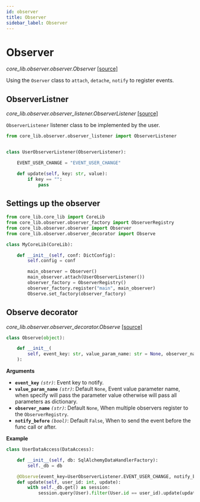 ```yaml
---
id: observer
title: Observer
sidebar_label: Observer
---
```


# Observer

*core_lib.observer.observer.Observer* [[source]](https://github.com/shay-te/core-lib/blob/5b8b2a4ca73dfd29138a216eb1f5648a5ae9be55/core_lib/observer/observer.py#L10)

Using the `Oserver` class to `attach`, `detache`, `notify` to register events. 

## ObserverListner

*core_lib.observer.observer_listener.ObserverListener* [[source]](https://github.com/shay-te/core-lib/blob/5b8b2a4ca73dfd29138a216eb1f5648a5ae9be55/core_lib/observer/observer_listener.py#L4)


`ObserverListener` listener class to be implemented by the user. 

```python
from core_lib.observer.observer_listener import ObserverListener


class UserObserverListener(ObserverListener):

    EVENT_USER_CHANGE = "EVENT_USER_CHANGE"

    def update(self, key: str, value):
        if key == "":
            pass
```


## Settings up the observer

```python
from core_lib.core_lib import CoreLib
from core_lib.observer.observer_factory import ObserverRegistry
from core_lib.observer.observer import Observer
from core_lib.observer.observer_decorator import Observe

class MyCoreLib(CoreLib):

    def __init__(self, conf: DictConfig):
        self.config = conf

        main_observer = Observer()
        main_observer.attach(UserObserverListener())
        observer_factory = ObserverRegistry()
        observer_factory.register("main", main_observer)
        Observe.set_factory(observer_factory)
```


## Observe decorator

*core_lib.observer.observer_decorator.Observe* [[source]](https://github.com/shay-te/core-lib/blob/5b8b2a4ca73dfd29138a216eb1f5648a5ae9be55/core_lib/observer/observer_decorator.py#L7)


```python
class Observe(object):

    def __init__(
        self, event_key: str, value_param_name: str = None, observer_name: str = None, notify_before: bool = False
    ):
```

**Arguments**

- **`event_key`** *`(str)`*: Event key to notify.
- **`value_param_name`** *`(str)`*: Default `None`, Event value parameter name, when specify will pass the parameter value otherwise will pass all parameters as dictionary.
- **`observer_name`** *`(str)`*: Default `None`, When multiple observers register to the `ObserverRegistry`.
- **`notify_before`** *`(bool)`*: Default `False`, When to send the event before the func call or after.

**Example**

```python
class UserDataAccess(DataAccess):

    def __init__(self, db: SqlAlchemyDataHandlerFactory):
        self._db = db

    @Observe(event_key=UserObserverListener.EVENT_USER_CHANGE, notify_before=False)
    def update(self, user_id: int, update):
        with self._db.get() as session:
            session.query(User).filter(User.id == user_id).update(update)

```
